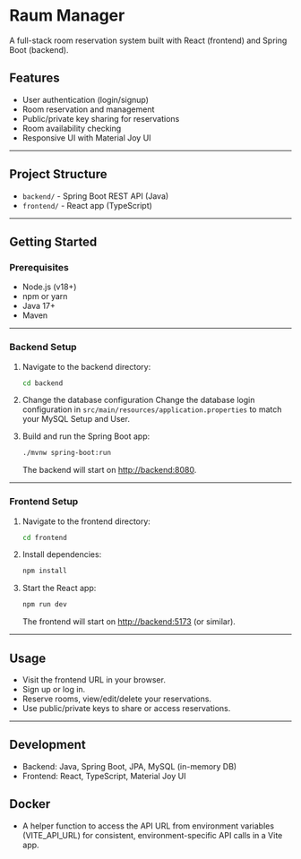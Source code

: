 # Raum Manager

A full-stack room reservation system built with React (frontend) and Spring Boot (backend).

## Features

- User authentication (login/signup)
- Room reservation and management
- Public/private key sharing for reservations
- Room availability checking
- Responsive UI with Material Joy UI

---

## Project Structure

- `backend/` - Spring Boot REST API (Java)
- `frontend/` - React app (TypeScript)

---

## Getting Started

### Prerequisites

- Node.js (v18+)
- npm or yarn
- Java 17+
- Maven

---

### Backend Setup

1. Navigate to the backend directory:
    ```sh
    cd backend
    ```
2. Change the database configuration
    Change the database login configuration in `src/main/resources/application.properties` to match your MySQL Setup and User.

3. Build and run the Spring Boot app:
    ```sh
    ./mvnw spring-boot:run
    ```
   The backend will start on [http://backend:8080](http://backend:8080).

---

### Frontend Setup

1. Navigate to the frontend directory:
    ```sh
    cd frontend
    ```
2. Install dependencies:
    ```sh
    npm install
    ```
3. Start the React app:
    ```sh
    npm run dev
    ```
   The frontend will start on [http://backend:5173](http://backend:5173) (or similar).

---

## Usage

- Visit the frontend URL in your browser.
- Sign up or log in.
- Reserve rooms, view/edit/delete your reservations.
- Use public/private keys to share or access reservations.

---

## Development

- Backend: Java, Spring Boot, JPA, MySQL (in-memory DB)
- Frontend: React, TypeScript, Material Joy UI

## Docker 
- A helper function to access the API URL from environment variables (VITE_API_URL) for consistent, environment-specific API calls in a Vite app.
